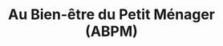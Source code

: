 ---
title: "Au Bien-être du Petit Ménager (ABPM)"
url: /lhorme/au-bien-etre-du-petit-menager-abpm/
shop: Haushaltsgeräte
---